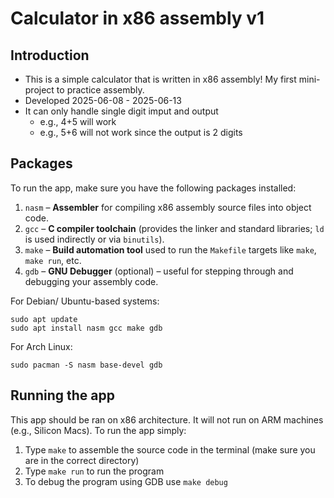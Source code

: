# Calculator in x86 assembly v1
## Introduction
- This is a simple calculator that is written in x86 assembly! My first mini-project to practice assembly.
- Developed 2025-06-08 - 2025-06-13
- It can only handle single digit imput and output
    - e.g., 4+5 will work
    - e.g., 5+6 will not work since the output is 2 digits

## Packages
To run the app, make sure you have the following packages installed:
1. `nasm` – **Assembler** for compiling x86 assembly source files into object code.
2. `gcc` – **C compiler toolchain** (provides the linker and standard libraries; `ld` is used indirectly or via `binutils`).
3. `make` – **Build automation tool** used to run the `Makefile` targets like `make`, `make run`, etc.
4. `gdb` – **GNU Debugger** (optional) – useful for stepping through and debugging your assembly code.

For Debian/ Ubuntu-based systems:
```
sudo apt update
sudo apt install nasm gcc make gdb
``` 

For Arch Linux:
```
sudo pacman -S nasm base-devel gdb
```

## Running the app
This app should be ran on x86 architecture. It will not run on ARM machines (e.g., Silicon Macs). To run the app simply:
1. Type `make` to assemble the source code in the terminal (make sure you are in the correct directory)
2. Type `make run` to run the program
3. To debug the program using GDB use `make debug`
